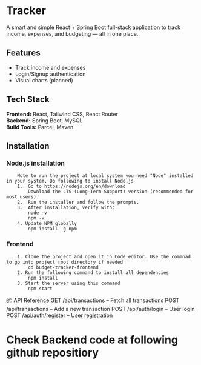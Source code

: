 # Tracker

A smart and simple React + Spring Boot full-stack application to track income, expenses, and budgeting — all in one place.

## Features

- Track income and expenses
- Login/Signup authentication
- Visual charts (planned)

## Tech Stack

**Frontend:** React, Tailwind CSS, React Router  
**Backend:**  Spring Boot, MySQL  
**Build Tools:** Parcel, Maven  

## Installation
### Node.js installation
        Note to run the project at local system you need "Node" installed in your system. Do following to install Node.js
        1.  Go to https://nodejs.org/en/download
            Download the LTS (Long-Term Support) version (recommended for most users).
        2.  Run the installer and follow the prompts.
        3.  After installation, verify with:
            node -v
            npm -v
        4. Update NPM globally 
            npm install -g npm
### Frontend
        1. Clone the project and open it in Code editor. Use the commnad to go into project root directory if needed
            cd budget-tracker-frontend
        2. Run the following command to install all dependencies
            npm install
        3. Start the server using this command
            npm start
    

📦 API Reference
    GET /api/transactions – Fetch all transactions
    POST /api/transactions – Add a new transaction
    POST /api/auth/login – User login
    POST /api/auth/register – User registration

# Check Backend code at following github repositiory
    